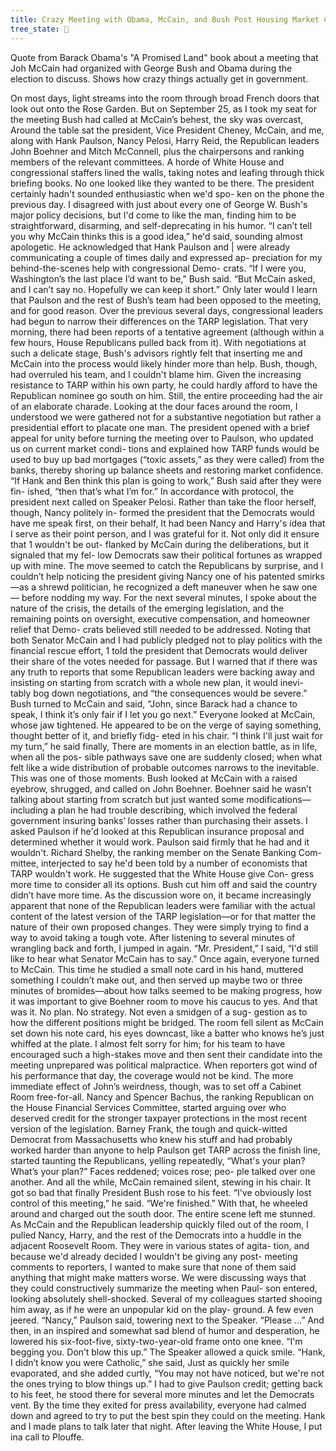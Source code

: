 ```yaml
---
title: Crazy Meeting with Obama, McCain, and Bush Post Housing Market Crash
tree_state: 🌱
---
```

Quote from Barack Obama's "A Promised Land" book about a meeting that Joh McCain had organized with George Bush and Obama during the election to discuss. Shows how crazy things actually get in government.

>
On most days, light streams into the room through broad French
doors that look out onto the Rose Garden. But on September 25, as I
took my seat for the meeting Bush had called at McCain’s behest, the sky
was overcast, Around the table sat the president, Vice President Cheney,
McCain, and me, along with Hank Paulson, Nancy Pelosi, Harry Reid,
the Republican leaders John Boehner and Mitch McConnell, plus the
chairpersons and ranking members of the relevant committees. A horde
of White House and congressional staffers lined the walls, taking notes
and leafing through thick briefing books.
No one looked like they wanted to be there.
The president certainly hadn't sounded enthusiastic when we'd spo-
ken on the phone the previous day. I disagreed with just about every one
of George W. Bush's major policy decisions, but I'd come to like the man,
finding him to be straightforward, disarming, and self-deprecating in his
humor.
“I can’t tell you why McCain thinks this is a good idea,” he'd said,
sounding almost apologetic. He acknowledged that Hank Paulson and |
were already communicating a couple of times daily and expressed ap-
preciation for my behind-the-scenes help with congressional Demo-
crats. “If I were you, Washington’s the last place I’d want to be,” Bush
said. “But McCain asked, and I can’t say no. Hopefully we can keep it
short.”
Only later would I learn that Paulson and the rest of Bush’s team had
been opposed to the meeting, and for good reason. Over the previous
several days, congressional leaders had begun to narrow their differences
on the TARP legislation. That very morning, there had been reports of
a tentative agreement (although within a few hours, House Republicans
pulled back from it). With negotiations at such a delicate stage, Bush's
advisors rightly felt that inserting me and McCain into the process
would likely hinder more than help.
Bush, though, had overruled his team, and I couldn't blame him.
Given the increasing resistance to TARP within his own party, he could
hardly afford to have the Republican nominee go south on him. Still, the entire proceeding had the air of an elaborate charade. Looking at
the dour faces around the room, I understood we were gathered not for
a substantive negotiation but rather a presidential effort to placate
one man.
The president opened with a brief appeal for unity before turning
the meeting over to Paulson, who updated us on current market condi-
tions and explained how TARP funds would be used to buy up bad
mortgages (“toxic assets,” as they were called) from the banks, thereby
shoring up balance sheets and restoring market confidence. “If Hank
and Ben think this plan is going to work,” Bush said after they were fin-
ished, “then that’s what I’m for.”
In accordance with protocol, the president next called on Speaker
Pelosi. Rather than take the floor herself, though, Nancy politely in-
formed the president that the Democrats would have me speak first, on
their behalf,
It had been Nancy and Harry's idea that I serve as their point person,
and I was grateful for it. Not only did it ensure that 1 wouldn't be out-
flanked by McCain during the deliberations, but it signaled that my fel-
low Democrats saw their political fortunes as wrapped up with mine.
The move seemed to catch the Republicans by surprise, and I couldn’t
help noticing the president giving Nancy one of his patented smirks—as
a shrewd politician, he recognized a deft maneuver when he saw one—
before nodding my way.
For the next several minutes, I spoke about the nature of the crisis,
the details of the emerging legislation, and the remaining points on
oversight, executive compensation, and homeowner relief that Demo-
crats believed still needed to be addressed. Noting that both Senator
McCain and I had publicly pledged not to play politics with the financial
rescue effort, 1 told the president that Democrats would deliver their
share of the votes needed for passage. But I warned that if there was any
truth to reports that some Republican leaders were backing away and
insisting on starting from scratch with a whole new plan, it would inevi-
tably bog down negotiations, and “the consequences would be severe.”
Bush turned to McCain and said, “John, since Barack had a chance to
speak, I think it’s only fair if I let you go next.”
Everyone looked at McCain, whose jaw tightened. He appeared to be
on the verge of saying something, thought better of it, and briefly fidg-
eted in his chair.
“I think I'll just wait for my turn,” he said finally,
There are moments in an election battle, as in life, when all the pos-
sible pathways save one are suddenly closed; when what felt like a wide
distribution of probable outcomes narrows to the inevitable. This was
one of those moments. Bush looked at McCain with a raised eyebrow,
shrugged, and called on John Boehner. Boehner said he wasn’t talking
about starting from scratch but just wanted some modifications—
including a plan he had trouble describing, which involved the federal
government insuring banks’ losses rather than purchasing their assets.
I asked Paulson if he'd looked at this Republican insurance proposal
and determined whether it would work. Paulson said firmly that he had
and it wouldn't.
Richard Shelby, the ranking member on the Senate Banking Com-
mittee, interjected to say he'd been told by a number of economists that
TARP wouldn't work. He suggested that the White House give Con-
gress more time to consider all its options. Bush cut him off and said the
country didn’t have more time.
As the discussion wore on, it became increasingly apparent that none
of the Republican leaders were familiar with the actual content of the
latest version of the TARP legislation—or for that matter the nature of
their own proposed changes. They were simply trying to find a way to
avoid taking a tough vote. After listening to several minutes of wrangling
back and forth, I jumped in again.
“Mr. President,” I said, “I'd still like to hear what Senator McCain has
to say.”
Once again, everyone turned to McCain. This time he studied a small
note card in his hand, muttered something I couldn’t make out, and
then served up maybe two or three minutes of bromides—about how
talks seemed to be making progress, how it was important to give
Boehner room to move his caucus to yes.
And that was it. No plan. No strategy. Not even a smidgen of a sug-
gestion as to how the different positions might be bridged. The room fell
silent as McCain set down his note card, his eyes downcast, like a batter
who knows he’s just whiffed at the plate. I almost felt sorry for him; for
his team to have encouraged such a high-stakes move and then sent their
candidate into the meeting unprepared was political malpractice. When
reporters got wind of his performance that day, the coverage would not
be kind.
The more immediate effect of John’s weirdness, though, was to set
off a Cabinet Room free-for-all. Nancy and Spencer Bachus, the ranking
Republican on the House Financial Services Committee, started arguing
over who deserved credit for the stronger taxpayer protections in the
most recent version of the legislation. Barney Frank, the tough and
quick-witted Democrat from Massachusetts who knew his stuff and had
probably worked harder than anyone to help Paulson get TARP across
the finish line, started taunting the Republicans, yelling repeatedly,
“What's your plan? What’s your plan?” Faces reddened; voices rose; peo-
ple talked over one another. And all the while, McCain remained silent,
stewing in his chair. It got so bad that finally President Bush rose to his
feet.
“I've obviously lost control of this meeting,” he said. “We're finished.”
With that, he wheeled around and charged out the south door.
The entire scene left me stunned.
As McCain and the Republican leadership quickly filed out of the
room, I pulled Nancy, Harry, and the rest of the Democrats into a huddle
in the adjacent Roosevelt Room. They were in various states of agita-
tion, and because we'd already decided I wouldn't be giving any post-
meeting comments to reporters, I wanted to make sure that none of
them said anything that might make matters worse. We were discussing
ways that they could constructively summarize the meeting when Paul-
son entered, looking absolutely shell-shocked. Several of my colleagues
started shooing him away, as if he were an unpopular kid on the play-
ground. A few even jeered.
“Nancy,” Paulson said, towering next to the Speaker. “Please ...” And
then, in an inspired and somewhat sad blend of humor and desperation,
he lowered his six-foot-five, sixty-two-year-old frame onto one knee.
“I'm begging you. Don’t blow this up.”
The Speaker allowed a quick smile. “Hank, I didn’t know you were
Catholic,” she said, Just as quickly her smile evaporated, and she added
curtly, “You may not have noticed, but we're not the ones trying to blow
things up.”
I had to give Paulson credit; getting back to his feet, he stood there
for several more minutes and let the Democrats vent. By the time they
exited for press availability, everyone had calmed down and agreed to try
to put the best spin they could on the meeting. Hank and I made plans
to talk later that night. After leaving the White House, I put ina call to
Plouffe.
